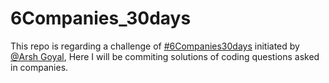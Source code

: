 # 6Companies_30days
This repo is regarding a challenge of [#6Companies30days](https://www.youtube.com/hashtag/6companies30days) initiated by [@Arsh Goyal](https://www.linkedin.com/in/arshgoyal/),  Here I will be commiting solutions of coding questions asked in companies.
